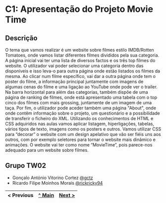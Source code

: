# C1: Apresentação do Projeto Movie Time

## Descrição

O tema que vamos realizar é um website sobre filmes estilo IMDB/Rotten Tomatoes, onde vamos listar diferentes filmes divididos pela sua categoria.
A página inicial vai ter uma lista de diversos factos e os três top filmes do website. O utilizador vai poder selecionar uma categoria dentro das disponíveis e isso leva-o para outra página onde estão listados os filmes da mesma. Ao clicar num filme específico, vai dar a outra página onde tem o poster do filme, a informação principal juntamente com imagens de algumas cenas do filme e uma ligação ao YouTube onde pode ver o trailer.
Na barra horizontal para além das categorias, também dispõe de uma página de ranking de filmes, onde está apresentado uma tabela com o top cinco dos filmes com mais grossing, juntamente de um imagem de uma taça. Por fim, o utilizador pode aceder também uma página "About", onde onde contêm informação sobre o projeto, um questionário e a possibilidade de transferir o ficheiro do XML.
Utilizando os conhecimentos de HTML e CSS adquiridos nas aulas vamos aplicar listagem, hiperligações, tabelas, vários tipos de texto, imagens como os posters e outros. Vamos utilizar CSS para “decorar” o website com um design apelativo que vão ser fiéis uns aos outros, com por exemplo seletores para tornar o website mais dinâmico e animações.
O website vai ter como nome “MovieTime”, pois parece-nos adequado para um website sobre filmes.

## Grupo TW02

- Gonçalo António Vitorino Cortez [@gctz](https://github.com/gctz)
- Ricardo Filipe Moinhos Morais [@rickricky94](https://github.com/rickricky94)

<table>
<thead>
<tr>
<th align="left">&lt; Previous</th>
<th align="center"><a href="https://github.com/TCM-TW02/trabalhofinal#report">^ Main</a></th>
<th align="right"><a href="/TCM-TW02/trabalhofinal/main/docs/c2.md">Next &gt;</a></th>
</tr>
</thead>
</table>


